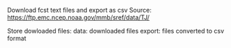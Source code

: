 Download fcst text files and export as csv
Source: https://ftp.emc.ncep.noaa.gov/mmb/sref/data/TJ/

Store dowloaded files:
data: downloaded files
export: files converted to csv format

